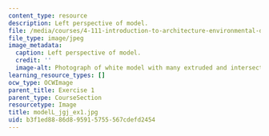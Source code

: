 ```yaml
---
content_type: resource
description: Left perspective of model.
file: /media/courses/4-111-introduction-to-architecture-environmental-design-spring-2014/b3f1ed8886d895915755567cdefd2454_modelL_jgj_ex1.jpg
file_type: image/jpeg
image_metadata:
  caption: Left perspective of model.
  credit: ''
  image-alt: Photograph of white model with many extruded and intersecting planes.
learning_resource_types: []
ocw_type: OCWImage
parent_title: Exercise 1
parent_type: CourseSection
resourcetype: Image
title: modelL_jgj_ex1.jpg
uid: b3f1ed88-86d8-9591-5755-567cdefd2454
---
```

